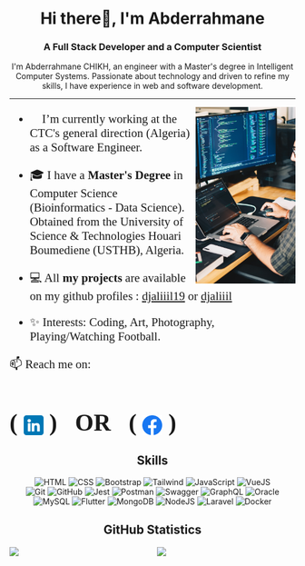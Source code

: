 <h1 align="center"> Hi there👋, I'm Abderrahmane</h1>
<h3 align="center">A Full Stack Developer and a Computer Scientist</h3>

<p align="center">I'm Abderrahmane CHIKH, an engineer with a Master's degree in Intelligent Computer Systems. Passionate about technology and driven to refine my skills, I have experience in web and software development.</p>

---

<img width="35%" align="right" src="./developer.jpg" />

###
###
###
<span style="font-family:Papyrus; font-size:1.5em;">

- 🌱 I’m currently working at the CTC's general direction (Algeria) as a Software Engineer.
	

- 🎓 I have a **Master's Degree** in Computer Science (Bioinformatics - Data Science). Obtained from the University of Science & Technologies Houari Boumediene (USTHB), Algeria.


- 💻 All **my projects** are available on my github profiles : [djaliiil19](https://github.com/djaliiil19?tab=repositories) or [djaliiil](https://github.com/djaliiil?tab=repositories)


- ✨ Interests: Coding, Art, Photography, Playing/Watching Football.



📫 Reach me on:
# ( <a href="https://www.linkedin.com/in/abdeldjalil-bouzidi-55019615a/" target="_blank"><img align="center" src="./linkedin.png" alt="linkedin" width="35" /></a> ) &nbsp; OR &nbsp; ( <a href="https://www.facebook.com/djaliiil19" target="_blank"><img align="center" src="./facebook.png" alt="facebook" width="35" /></a> )

</span>



###
###

<h2 align="center">Skills</h2>
<div align="center">
    <img height="50" src="https://user-images.githubusercontent.com/25181517/117447535-f00a3a00-af3d-11eb-89bf-45aaf56dbaf1.png" alt="HTML" title="HTML" />
    <img height="50" src="https://user-images.githubusercontent.com/25181517/117447663-0fa16280-af3e-11eb-8677-bcf8e4f8e298.png" alt="CSS" title="CSS" />
    <img height="50" src="https://user-images.githubusercontent.com/25181517/121402101-c89df700-c959-11eb-8b4a-bbadf9e84b30.png" alt="Bootstrap" title="Bootstrap" />
    <img height="50" src="https://raw.githubusercontent.com/michaelkolesidis/tech-icons/3f4f5fbef9a8e5dae8dc9cab983472a9222993b9/icons/tailwindcss/tailwindcss-plain.svg" alt="Tailwind" title="Tailwind" />
    <img height="50" src="https://user-images.githubusercontent.com/25181517/117447155-6a868a00-af3d-11eb-9cfe-245df15c9f3f.png" alt="JavaScript" title="JavaScript" />
    <img height="50" src="https://github.com/get-icon/geticon/raw/master/icons/vue.svg" alt="VueJS" title="VueJS" />
</div>
<div align="center">
    <img height="50" src="https://user-images.githubusercontent.com/25181517/117364277-fc4eb280-aebd-11eb-8769-a3583c6a2037.png" alt="Git" title="Git" />
    <img height="50" src="https://user-images.githubusercontent.com/25181517/117364276-fc4eb280-aebd-11eb-92ba-8a6ef74b7313.png" alt="GitHub" title="GitHub" />
    <img height="50" src="https://github.com/get-icon/geticon/raw/master/icons/jest.svg" alt="Jest" title="Jest" />
    <img height="50" src="https://user-images.githubusercontent.com/25181517/121302453-01a67f00-c8fa-11eb-8c86-2ee00734c9a8.png" alt="Postman" title="Postman" />
    <img height="50" src="https://github.com/get-icon/geticon/raw/master/icons/swagger.svg" alt="Swagger" title="Swagger" />
    <img height="50" src="https://github.com/get-icon/geticon/raw/master/icons/graphql.svg" alt="GraphQL" title="GraphQL" />
    <img height="50" src="https://user-images.githubusercontent.com/25181517/117208736-bdedc080-adf5-11eb-912f-61c7d43705f6.png" alt="Oracle" title="Oracle" />
    <img height="50" src="https://github.com/get-icon/geticon/raw/master/icons/mysql.svg" alt="MySQL" title="MySQL" />
    <img height="50" src="https://github.com/get-icon/geticon/raw/master/icons/flutter.svg" alt="Flutter" title="Flutter" />
    <img height="50" src="https://github.com/get-icon/geticon/raw/master/icons/mongodb.svg" alt="MongoDB" title="MongoDB" />
    <img height="50" src="https://github.com/get-icon/geticon/raw/master/icons/nodejs.svg" alt="NodeJS" title="NodeJS" />
    <img height="50" src="https://github.com/get-icon/geticon/raw/master/icons/laravel.svg" alt="Laravel" title="Laravel" />
    <img height="50" src="https://github.com/get-icon/geticon/raw/master/icons/docker.svg" alt="Docker" title="Docker" />
</div>


<h2 align ="center">GitHub Statistics</h2>
<div align="start" style="display: flex; justify-content: space-around; align-items: flex-start; width: 100%; gap: 1rem;">
  <img 
    style="width: 50%;"
    src="https://github-readme-stats-eight-theta.vercel.app/api?username=djaliiil19&show_icons=true&count_private=true&layout=compact&theme=react&hide_border=true&bg_color=0D1117"
  />
  <img 
    style="width: 50%;"
    src="https://github-readme-stats.vercel.app/api/top-langs/?username=djaliiil19&langs_count=8&count_private=false&layout=compact&theme=react&hide_border=true&bg_color=0D1117"
  />

[//]: # (  <img height="180" width="420" src="https://github-readme-stats.vercel.app/api/top-langs/?username=djaliiil19&show_icons=true&theme=nightowl&count_private=true"/>)
</div>

